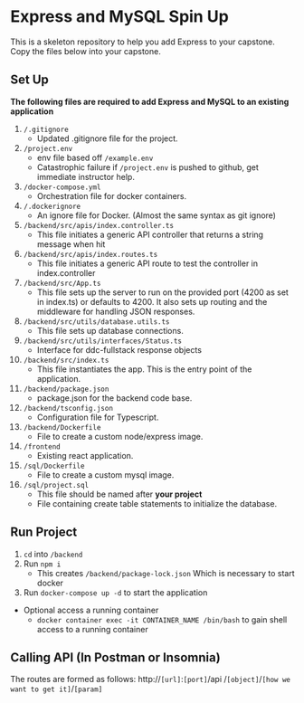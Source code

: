 # Express and MySQL Spin Up
This is a skeleton repository to help you add Express to your capstone.  Copy the files below into your capstone.

## Set Up
**The following files are required to add Express and MySQL to an existing application**
1. `/.gitignore`
    * Updated .gitignore file for the project. 
2. `/project.env`
    * env file based off `/example.env`
    * Catastrophic failure if `/project.env` is pushed to github, get immediate instructor help.
3. `/docker-compose.yml`
    * Orchestration file for docker containers.
4. `/.dockerignore`
    * An ignore file for Docker. (Almost the same syntax as git ignore)
5. `/backend/src/apis/index.controller.ts`
    * This file initiates a generic API controller that returns a string message when hit
6. `/backend/src/apis/index.routes.ts`
    * This file initiates a generic API route to test the controller in index.controller
7. `/backend/src/App.ts`
    * This file sets up the server to run on the provided port (4200 as set in index.ts) or defaults to 4200. It also sets up routing and the middleware for handling JSON responses.
8. `/backend/src/utils/database.utils.ts`
    * This file sets up database connections.
9. `/backend/src/utils/interfaces/Status.ts` 
    *  Interface for ddc-fullstack response objects      
10. `/backend/src/index.ts`
    * This file instantiates the app. This is the entry point of the application.
11. `/backend/package.json`
    * package.json for the backend code base.
12. `/backend/tsconfig.json`
    * Configuration file for Typescript.
13. `/backend/Dockerfile`
    * File to create a custom node/express image. 
14. `/frontend` 
    * Existing react application.
15. `/sql/Dockerfile`
    * File to create a custom mysql image.
16. `/sql/project.sql`
    * This file should be named after **your project**
    * File containing create table statements to initialize the database.

## Run Project
1. `cd` into `/backend`
2. Run `npm i`
    * This creates `/backend/package-lock.json` Which is necessary to start docker 
3. Run `docker-compose up -d` to start the application
* Optional access a running container
    * `docker container exec -it CONTAINER_NAME /bin/bash` to gain shell
    access to a running container 
    
## Calling API (In Postman or Insomnia)
The routes are formed as follows:
http://`[url]`:`[port]`/api /`[object]`/`[how we want to get it]`/`[param]`
